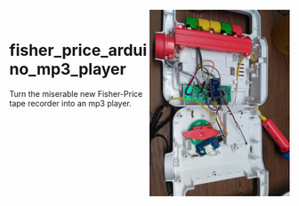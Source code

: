 <img align='right' width='50%' src='https://raw.githubusercontent.com/equant/fisher_price_arduino_mp3_player/master/fisher_price_mp3_player.jpg'><br>

# fisher_price_arduino_mp3_player
Turn the miserable new Fisher-Price tape recorder into an mp3 player.
